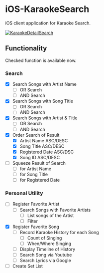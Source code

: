 # iOS-KaraokeSearch
iOS client application for Karaoke Search.

[![KaraokeDetailSearch](https://raw.githubusercontent.com/wiki/IsaoTakahashi/iOS-KaraokeSearch/images/Karaoke_Detail_Search.png)](http://ec2-54-92-60-143.ap-northeast-1.compute.amazonaws.com/)

## Functionality
  Checked function is available now.
### Search
- [x] Search Songs with Artist Name
  + [ ] OR Search
  + [ ] AND Search
- [x] Search Songs with Song Title
  + [ ] OR Search
  + [ ] AND Search
- [x] Search Songs with Artist & Title
  + [ ] OR Search
  + [ ] AND Search
- [x] Order Search of Result
  + [x] Artist Name ASC/DESC
  + [x] Song Title ASC/DESC
  + [x] Registered Date ASC/DSC
  + [x] Song ID ASC/DESC
- [ ] Squeeze Result of Search
  + [ ] for Artist Name
  + [ ] for Song Title
  + [ ] for Registered Date

### Personal Utility
- [ ] Register Favorite Artist
  + [ ] Search Songs with Favorite Artists
    * [ ] List songs of the Artist
    * [ ] Filter
- [x] Register Favorite Song
  + [ ] Record Karaoke History for each Song
    * [ ] Count of Singing
    * [ ] When/Where Singing
  + [ ] Display Timeline of History
  + [ ] Search Song via Youtube
  + [ ] Search Lyrics via Google
- [ ] Create Set List
